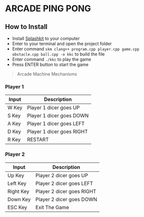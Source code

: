 # ARCADE PING PONG

## How to Install

- Install [Splashkit](https://www.splashkit.io) to your computer 
- Enter to your terminal and open the project folder
- Enter command `skm clang++ program.cpp player.cpp game.cpp obstacle.cpp ball.cpp -o kkc` to build the file
- Enter command `./kkc` to play the game
- Press ENTER button to start the game 

> Arcade Machine Mechanisms
### **Player 1**   

| Input | Description |     
| --- | ----------- |   
| W Key | Player 1 dicer goes UP |          
| S Key | Player 1 dicer goes DOWN |
| A Key | Player 1 dicer goes LEFT |          
| D Key | Player 1 dicer goes RIGHT |
| R Key | RESTART |

### **Player 2**   

| Input | Description |     
| --- | ----------- |   
| Up Key | Player 2 dicer goes UP |          
| Left Key | Player 2 dicer goes LEFT |
| Right Key | Player 2 dicer goes RIGHT |          
| Down Key | Player 2 dicer goes DOWN |
| ESC Key | Exit The Game |


